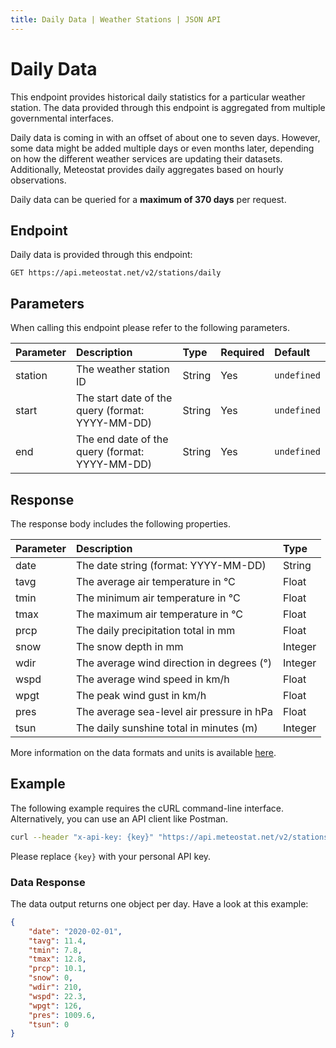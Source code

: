 ```yaml
---
title: Daily Data | Weather Stations | JSON API
---
```


# Daily Data

This endpoint provides historical daily statistics for a particular weather station. The data provided through this endpoint is aggregated from multiple governmental interfaces.

Daily data is coming in with an offset of about one to seven days. However, some data might be added multiple days or even months later, depending on how the different weather services are updating their datasets. Additionally, Meteostat provides daily aggregates based on hourly observations.

Daily data can be queried for a **maximum of 370 days** per request.

## Endpoint

Daily data is provided through this endpoint:

```
GET https://api.meteostat.net/v2/stations/daily
```

## Parameters

When calling this endpoint please refer to the following parameters.

| **Parameter** | **Description**                                  | **Type** | **Required** | **Default** |
|:--------------|:-------------------------------------------------|:---------|:-------------|:------------|
| station       | The weather station ID                           | String   | Yes          | `undefined` |
| start         | The start date of the query (format: YYYY-MM-DD) | String   | Yes          | `undefined` |
| end           | The end date of the query (format: YYYY-MM-DD)   | String   | Yes          | `undefined` |

## Response

The response body includes the following properties.

| **Parameter** | **Description**                           | **Type** |
|:--------------|:------------------------------------------|:---------|
| date          | The date string (format: YYYY-MM-DD)      | String   |
| tavg          | The average air temperature in °C         | Float    |
| tmin          | The minimum air temperature in °C         | Float    |
| tmax          | The maximum air temperature in °C         | Float    |
| prcp          | The daily precipitation total in mm       | Float    |
| snow          | The snow depth in mm                      | Integer  |
| wdir          | The average wind direction in degrees (°) | Integer  |
| wspd          | The average wind speed in km/h            | Float    |
| wpgt          | The peak wind gust in km/h                | Float    |
| pres          | The average sea-level air pressure in hPa | Float    |
| tsun          | The daily sunshine total in minutes (m)   | Integer  |

More information on the data formats and units is available [here](/docs/formats).

## Example

The following example requires the cURL command-line interface. Alternatively, you can use an API client like Postman.

```sh
curl --header "x-api-key: {key}" "https://api.meteostat.net/v2/stations/daily?station=68816&start=2019-06-01&end=2019-06-30"
```

Please replace `{key}` with your personal API key.

### Data Response

The data output returns one object per day. Have a look at this example:

```json
{
	"date": "2020-02-01",
	"tavg": 11.4,
	"tmin": 7.8,
	"tmax": 12.8,
	"prcp": 10.1,
	"snow": 0,
	"wdir": 210,
	"wspd": 22.3,
	"wpgt": 126,
	"pres": 1009.6,
	"tsun": 0
}
```
